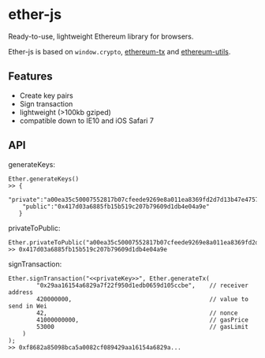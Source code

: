 # ether-js
Ready-to-use, lightweight Ethereum library for browsers.

Ether-js is based on `window.crypto`, [ethereum-tx](https://github.com/ethereumjs/ethereumjs-tx) and [ethereum-utils](https://github.com/ethereumjs/ethereumjs-util).

## Features
- Create key pairs 
- Sign transaction
- lightweight (>100kb gziped)
- compatible down to IE10 and iOS Safari 7

## API
generateKeys:
```
Ether.generateKeys() 
>> {
    "private":"a00ea35c50007552817b07cfeede9269e8a011ea8369fd2d7d13b47e47571653",
    "public":"0x417d03a6885fb15b519c207b79609d1db4e04a9e"
   }
```

privateToPublic:
```
Ether.privateToPublic("a00ea35c50007552817b07cfeede9269e8a011ea8369fd2d7d13b47e47571653")
>> 0x417d03a6885fb15b519c207b79609d1db4e04a9e
```

signTransaction:
```
Ether.signTransaction("<<privateKey>>", Ether.generateTx(
		"0x29aa16154a6829a7f22f950d1edb0659d105ccbe",    // receiver address
		420000000,										 // value to send in Wei
		42,												 // nonce
		41000000000,									 // gasPrice
		53000											 // gasLimit
	)
);
>> 0xf8682a85098bca5a0082cf089429aa16154a6829a...
```
